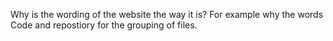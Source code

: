 Why is the wording of the website the way it is? For example why the words Code and repostiory for the grouping of files.
